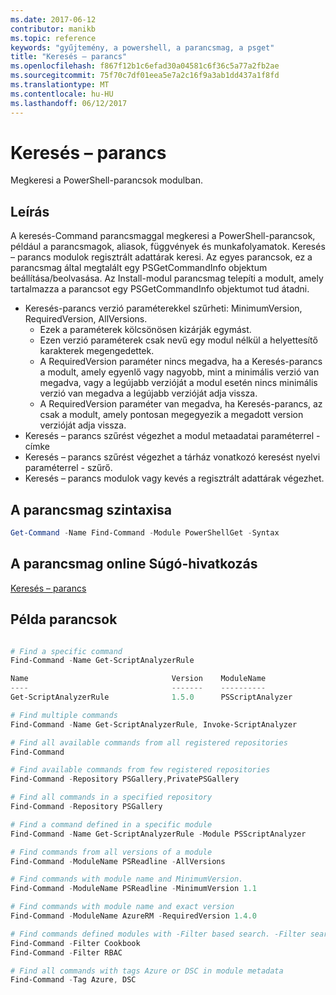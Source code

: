 ```yaml
---
ms.date: 2017-06-12
contributor: manikb
ms.topic: reference
keywords: "gyűjtemény, a powershell, a parancsmag, a psget"
title: "Keresés – parancs"
ms.openlocfilehash: f867f12b1c6efad30a04581c6f36c5a77a2fb2ae
ms.sourcegitcommit: 75f70c7df01eea5e7a2c16f9a3ab1dd437a1f8fd
ms.translationtype: MT
ms.contentlocale: hu-HU
ms.lasthandoff: 06/12/2017
---
```

# <a name="find-command"></a>Keresés – parancs

Megkeresi a PowerShell-parancsok modulban.

## <a name="description"></a>Leírás
A keresés-Command parancsmaggal megkeresi a PowerShell-parancsok, például a parancsmagok, aliasok, függvények és munkafolyamatok. Keresés – parancs modulok regisztrált adattárak keresi.
Az egyes parancsok, ez a parancsmag által megtalált egy PSGetCommandInfo objektum beállítása/beolvasása. Az Install-modul parancsmag telepíti a modult, amely tartalmazza a parancsot egy PSGetCommandInfo objektumot tud átadni.

- Keresés-parancs verzió paraméterekkel szűrheti: MinimumVersion, RequiredVersion, AllVersions.
  - Ezek a paraméterek kölcsönösen kizárják egymást.
  - Ezen verzió paraméterek csak nevű egy modul nélkül a helyettesítő karakterek megengedettek.
  - A RequiredVersion paraméter nincs megadva, ha a Keresés-parancs a modult, amely egyenlő vagy nagyobb, mint a minimális verzió van megadva, vagy a legújabb verzióját a modul esetén nincs minimális verzió van megadva a legújabb verzióját adja vissza.
  - A RequiredVersion paraméter van megadva, ha Keresés-parancs, az csak a modult, amely pontosan megegyezik a megadott version verzióját adja vissza.
- Keresés – parancs szűrést végezhet a modul metaadatai paraméterrel - címke
- Keresés – parancs szűrést végezhet a tárház vonatkozó keresést nyelvi paraméterrel - szűrő.
- Keresés – parancs modulok vagy kevés a regisztrált adattárak végezhet.

## <a name="cmdlet-syntax"></a>A parancsmag szintaxisa
```powershell
Get-Command -Name Find-Command -Module PowerShellGet -Syntax
```

## <a name="cmdlet-online-help-reference"></a>A parancsmag online Súgó-hivatkozás

[Keresés – parancs](http://go.microsoft.com/fwlink/?LinkId=733636)

## <a name="example-commands"></a>Példa parancsok
```powershell

# Find a specific command
Find-Command -Name Get-ScriptAnalyzerRule

Name                                Version    ModuleName                          Repository
----                                -------    ----------                          ----------
Get-ScriptAnalyzerRule              1.5.0      PSScriptAnalyzer                    PSGallery

# Find multiple commands
Find-Command -Name Get-ScriptAnalyzerRule, Invoke-ScriptAnalyzer

# Find all available commands from all registered repositories
Find-Command

# Find available commands from few registered repositories
Find-Command -Repository PSGallery,PrivatePSGallery

# Find all commands in a specified repository
Find-Command -Repository PSGallery

# Find a command defined in a specific module
Find-Command -Name Get-ScriptAnalyzerRule -Module PSScriptAnalyzer

# Find commands from all versions of a module
Find-Command -ModuleName PSReadline -AllVersions

# Find commands with module name and MinimumVersion.
Find-Command -ModuleName PSReadline -MinimumVersion 1.1

# Find commands with module name and exact version
Find-Command -ModuleName AzureRM -RequiredVersion 1.4.0

# Find commands defined modules with -Filter based search. -Filter searches in description and module names
Find-Command -Filter Cookbook
Find-Command -Filter RBAC

# Find all commands with tags Azure or DSC in module metadata
Find-Command -Tag Azure, DSC

```

